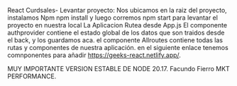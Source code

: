 React Curdsales-
Levantar proyecto: Nos ubicamos en la raiz del proyecto, instalamos Npm
npm install
y luego corremos
npm start
para levantar el proyecto en nuestra local La Aplicacion Rutea desde App.js El componente authprovider contiene el estado global de los datos que son traidos desde el back, y los guardamos aca. el componente Allroutes contiene todas las rutas y componentes de nuestra aplicación. en el siguiente enlace tenemos comnponentes para añadir https://geeks-react.netlify.app/.

MUY IMPORTANTE
VERSION ESTABLE DE NODE 20.17.
Facundo Fierro MKT PERFORMANCE.




